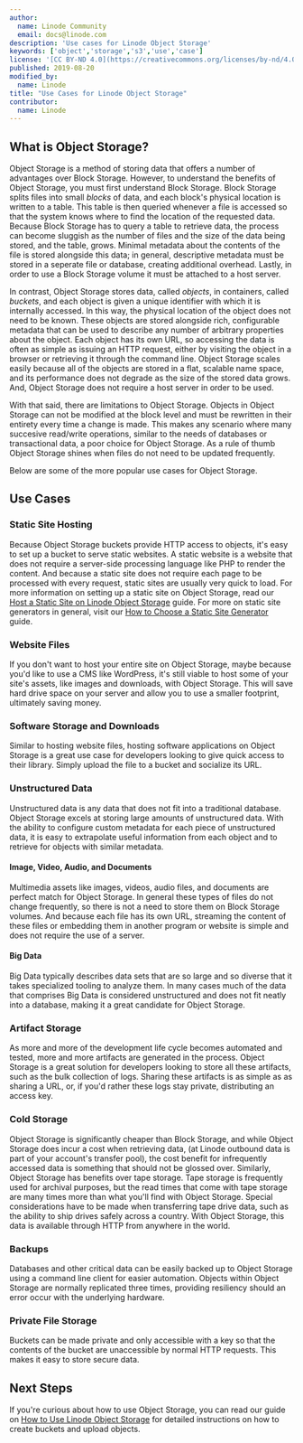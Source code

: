 ```yaml
---
author:
  name: Linode Community
  email: docs@linode.com
description: 'Use cases for Linode Object Storage'
keywords: ['object','storage','s3','use','case']
license: '[CC BY-ND 4.0](https://creativecommons.org/licenses/by-nd/4.0)'
published: 2019-08-20
modified_by:
  name: Linode
title: "Use Cases for Linode Object Storage"
contributor:
  name: Linode
---
```


## What is Object Storage?

Object Storage is a method of storing data that offers a number of advantages over Block Storage. However, to understand the benefits of Object Storage, you must first understand Block Storage. Block Storage splits files into small *blocks* of data, and each block's physical location is written to a table. This table is then queried whenever a file is accessed so that the system knows where to find the location of the requested data. Because Block Storage has to query a table to retrieve data, the process can become sluggish as the number of files and the size of the data being stored, and the table, grows. Minimal metadata about the contents of the file is stored alongside this data; in general, descriptive metadata must be stored in a seperate file or database, creating additional overhead. Lastly, in order to use a Block Storage volume it must be attached to a host server.

In contrast, Object Storage stores data, called *objects*, in containers, called *buckets*, and each object is given a unique identifier with which it is internally accessed. In this way, the physical location of the object does not need to be known. These objects are stored alongside rich, configurable metadata that can be used to describe any number of arbitrary properties about the object. Each object has its own URL, so accessing the data is often as simple as issuing an HTTP request, either by visiting the object in a browser or retrieving it through the command line. Object Storage scales easily because all of the objects are stored in a flat, scalable name space, and its performance does not degrade as the size of the stored data grows. And, Object Storage does not require a host server in order to be used.

With that said, there are limitations to Object Storage. Objects in Object Storage can not be modified at the block level and must be rewritten in their entirety every time a change is made. This makes any scenario where many succesive read/write operations, similar to the needs of databases or transactional data, a poor choice for Object Storage. As a rule of thumb Object Storage shines when files do not need to be updated frequently.

Below are some of the more popular use cases for Object Storage.

## Use Cases

### Static Site Hosting

Because Object Storage buckets provide HTTP access to objects, it's easy to set up a bucket to serve static websites. A static website is a website that does not require a server-side processing language like PHP to render the content. And because a static site does not require each page to be processed with every request, static sites are usually very quick to load. For more information on setting up a static site on Object Storage, read our [Host a Static Site on Linode Object Storage](/docs/platform/object-storage/host-static-site-object-storage/) guide. For more on static site generators in general, visit our [How to Choose a Static Site Generator](/docs/websites/static-sites/how-to-choose-static-site-generator/) guide.

### Website Files

If you don't want to host your entire site on Object Storage, maybe because you'd like to use a CMS like WordPress, it's still viable to host some of your site's assets, like images and downloads, with Object Storage. This will save hard drive space on your server and allow you to use a smaller footprint, ultimately saving money.

### Software Storage and Downloads

Similar to hosting website files, hosting software applications on Object Storage is a great use case for developers looking to give quick access to their library. Simply upload the file to a bucket and socialize its URL.

### Unstructured Data

Unstructured data is any data that does not fit into a traditional database. Object Storage excels at storing large amounts of unstructured data. With the ability to configure custom metadata for each piece of unstructured data, it is easy to extrapolate useful information from each object and to retrieve for objects with similar metadata.

#### Image, Video, Audio, and Documents

Multimedia assets like images, videos, audio files, and documents are perfect match for Object Storage. In general these types of files do not change frequently, so there is not a need to store them on Block Storage volumes. And because each file has its own URL, streaming the content of these files or embedding them in another program or website is simple and does not require the use of a server.

#### Big Data

Big Data typically describes data sets that are so large and so diverse that it takes specialized tooling to analyze them. In many cases much of the data that comprises Big Data is considered unstructured and does not fit neatly into a database, making it a great candidate for Object Storage.

### Artifact Storage

As more and more of the development life cycle becomes automated and tested, more and more artifacts are generated in the process. Object Storage is a great solution for developers looking to store all these artifacts, such as the bulk collection of logs. Sharing these artifacts is as simple as as sharing a URL, or, if you'd rather these logs stay private, distributing an access key.

### Cold Storage

Object Storage is significantly cheaper than Block Storage, and while Object Storage does incur a cost when retrieving data, (at Linode outbound data is part of your account's transfer pool), the cost benefit for infrequently accessed data is something that should not be glossed over. Similarly, Object Storage has benefits over tape storage. Tape storage is frequently used for archival purposes, but the read times that come with tape storage are many times more than what you'll find with Object Storage. Special considerations have to be made when transferring tape drive data, such as the ability to ship drives safely across a country. With Object Storage, this data is available through HTTP from anywhere in the world.

### Backups

Databases and other critical data can be easily backed up to Object Storage using a command line client for easier automation. Objects within Object Storage are normally replicated three times, providing resiliency should an error occur with the underlying hardware.

### Private File Storage

Buckets can be made private and only accessible with a key so that the contents of the bucket are unaccessible by normal HTTP requests. This makes it easy to store secure data.

## Next Steps

If you're curious about how to use Object Storage, you can read our guide on [How to Use Linode Object Storage](https://linode.com/docs/platform/object-storage/how-to-use-object-storage/) for detailed instructions on how to create buckets and upload objects.

